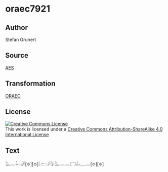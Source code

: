 # oraec7921

## Author

Stefan Grunert

## Source

[AES](https://github.com/simondschweitzer/aes)

## Transformation

[ORAEC](https://oraec.github.io/)

## License

<a rel="license" href="http://creativecommons.org/licenses/by-sa/4.0/"><img alt="Creative Commons License" style="border-width:0" src="https://i.creativecommons.org/l/by-sa/4.0/88x31.png" /></a><br />This work is licensed under a <a rel="license" href="http://creativecommons.org/licenses/by-sa/4.0/">Creative Commons Attribution-ShareAlike 4.0 International License</a>

## Text

𓅓𓂋𓇓𓏏𓏞[⯑][⯑]𓇋𓂧𓀔𓅱𓅓𓂋𓂋𓉐𓏤𓄤𓆑𓂋[⯑][⯑]<br>
